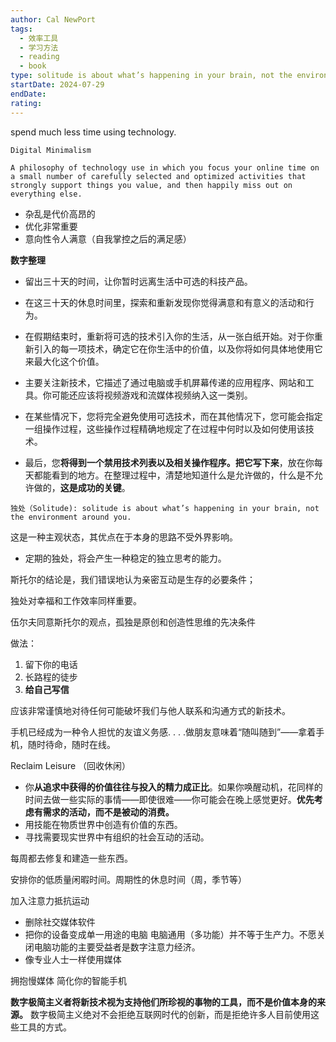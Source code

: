 ```yaml
---
author: Cal NewPort
tags:
  - 效率工具
  - 学习方法
  - reading
  - book
type: solitude is about what’s happening in your brain, not the environment around you.
startDate: 2024-07-29
endDate: 
rating: 
---
```



spend much less time using technology.

```ad-note
Digital Minimalism

A philosophy of technology use in which you focus your online time on a small number of carefully selected and optimized activities that strongly support things you value, and then happily miss out on everything else.

```


- 杂乱是代价高昂的
- 优化非常重要
- 意向性令人满意（自我掌控之后的满足感）


**数字整理**
- 留出三十天的时间，让你暂时远离生活中可选的科技产品。
- 在这三十天的休息时间里，探索和重新发现你觉得满意和有意义的活动和行为。
- 在假期结束时，重新将可选的技术引入你的生活，从一张白纸开始。对于你重新引入的每一项技术，确定它在你生活中的价值，以及你将如何具体地使用它来最大化这个价值。


- 主要关注新技术，它描述了通过电脑或手机屏幕传递的应用程序、网站和工具。你可能还应该将视频游戏和流媒体视频纳入这一类别。
- 在某些情况下，您将完全避免使用可选技术，而在其他情况下，您可能会指定一组操作过程，这些操作过程精确地规定了在过程中何时以及如何使用该技术。
- 最后，您**将得到一个禁用技术列表以及相关操作程序。把它写下来**，放在你每天都能看到的地方。在整理过程中，清楚地知道什么是允许做的，什么是不允许做的，**这是成功的关键**。


```ad-note
独处（Solitude): solitude is about what’s happening in your brain, not the environment around you. 
```

这是一种主观状态，其优点在于本身的思路不受外界影响。

- 定期的独处，将会产生一种稳定的独立思考的能力。


斯托尔的结论是，我们错误地认为亲密互动是生存的必要条件；

独处对幸福和工作效率同样重要。

伍尔夫同意斯托尔的观点，孤独是原创和创造性思维的先决条件


做法：
1. 留下你的电话
2. 长路程的徒步
3. **给自己写信**

应该非常谨慎地对待任何可能破坏我们与他人联系和沟通方式的新技术。

手机已经成为一种令人担忧的友谊义务感. . . .做朋友意味着“随叫随到”——拿着手机，随时待命，随时在线。



Reclaim Leisure （回收休闲）
- 你**从追求中获得的价值往往与投入的精力成正比**。如果你唤醒动机，花同样的时间去做一些实际的事情——即使很难——你可能会在晚上感觉更好。**优先考虑有需求的活动，而不是被动的消费。**
- 用技能在物质世界中创造有价值的东西。
- 寻找需要现实世界中有组织的社会互动的活动。


每周都去修复和建造一些东西。

安排你的低质量闲暇时间。周期性的休息时间（周，季节等）

加入注意力抵抗运动
- 删除社交媒体软件
- 把你的设备变成单一用途的电脑
  电脑通用（多功能）并不等于生产力。不愿关闭电脑功能的主要受益者是数字注意力经济。
- 像专业人士一样使用媒体


拥抱慢媒体
简化你的智能手机


**数字极简主义者将新技术视为支持他们所珍视的事物的工具，而不是价值本身的来源。**
数字极简主义绝对不会拒绝互联网时代的创新，而是拒绝许多人目前使用这些工具的方式。







